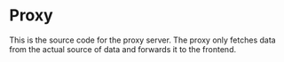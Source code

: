 # Proxy

This is the source code for the proxy server. The proxy only fetches data from the actual source of data and forwards it to the frontend. 